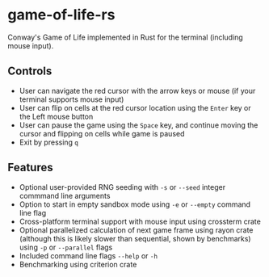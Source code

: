 # game-of-life-rs

Conway's Game of Life implemented in Rust for the terminal (including mouse input).

## Controls

-   User can navigate the red cursor with the arrow keys or mouse (if your terminal supports mouse input)
-   User can flip on cells at the red cursor location using the `Enter` key or the Left mouse button
-   User can pause the game using the `Space` key, and continue moving the cursor and flipping on cells while game is paused
-   Exit by pressing `q`

## Features

-   Optional user-provided RNG seeding with `-s` or `--seed` integer commmand line arguments
-   Option to start in empty sandbox mode using `-e` or `--empty` command line flag
-   Cross-platform terminal support with mouse input using crossterm crate
-   Optional parallelized calculation of next game frame using rayon crate (although this is likely slower than sequential, shown by benchmarks) using `-p` or `--parallel` flags
-   Included command line flags `--help` or `-h`
-   Benchmarking using criterion crate
